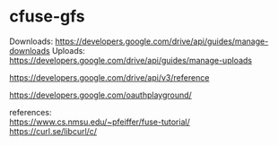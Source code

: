 # cfuse-gfs

Downloads: https://developers.google.com/drive/api/guides/manage-downloads
Uploads: https://developers.google.com/drive/api/guides/manage-uploads

https://developers.google.com/drive/api/v3/reference

https://developers.google.com/oauthplayground/

references:  
https://www.cs.nmsu.edu/~pfeiffer/fuse-tutorial/  
https://curl.se/libcurl/c/
